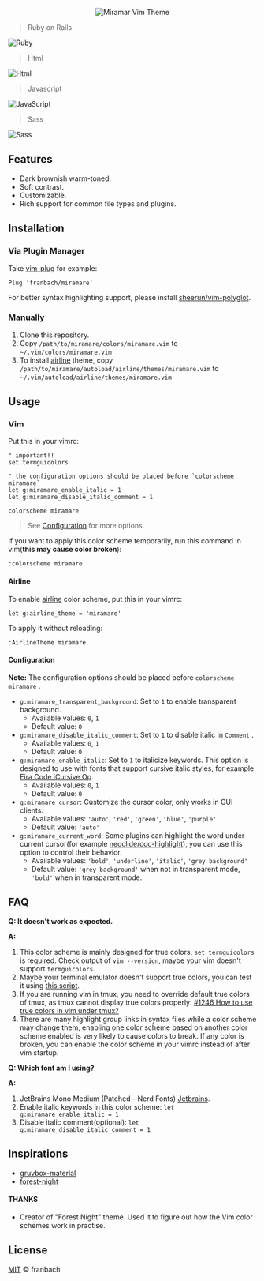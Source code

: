 <p align="center">
  <img src="https://raw.githubusercontent.com/franbach/miramare/master/screen/logo.png" alt="Miramar Vim Theme"/>
</p>

> Ruby on Rails

![Ruby](https://raw.githubusercontent.com/franbach/miramare/master/screen/miramare_ruby.png)

> Html

![Html](https://raw.githubusercontent.com/franbach/miramare/master/screen/miramare_html.png)

> Javascript

![JavaScript](https://raw.githubusercontent.com/franbach/miramare/master/screen/miramare_js.png)

> Sass

![Sass](https://raw.githubusercontent.com/franbach/miramare/master/screen/miramare_scss.png)

## Features

- Dark brownish warm-toned.
- Soft contrast.
- Customizable.
- Rich support for common file types and plugins.

## Installation

### Via Plugin Manager

Take [vim-plug](https://github.com/junegunn/vim-plug) for example:
```vim
Plug 'franbach/miramare'
```
For better syntax highlighting support, please install [sheerun/vim-polyglot](https://github.com/sheerun/vim-polyglot).

### Manually

1. Clone this repository.
2. Copy `/path/to/miramare/colors/miramare.vim` to `~/.vim/colors/miramare.vim`
3. To install [airline](https://github.com/vim-airline/vim-airline) theme, copy `/path/to/miramare/autoload/airline/themes/miramare.vim` to `~/.vim/autoload/airline/themes/miramare.vim`

## Usage

### Vim

Put this in your vimrc:

```vim
" important!!
set termguicolors

" the configuration options should be placed before `colorscheme miramare`
let g:miramare_enable_italic = 1
let g:miramare_disable_italic_comment = 1

colorscheme miramare
```
> See [Configuration](https://github.com/franbach/miramare#configuration) for more options.
>
If you want to apply this color scheme temporarily, run this command in vim(**this may cause color broken**):
```vim
:colorscheme miramare
```
#### Airline

To enable [airline](https://github.com/vim-airline/vim-airline) color scheme, put this in your vimrc:

```vim
let g:airline_theme = 'miramare'
```

To apply it without reloading:
```
:AirlineTheme miramare
```
#### Configuration

**Note:** The configuration options should be placed before `colorscheme miramare` .

- `g:miramare_transparent_background`: Set to `1` to enable transparent background.
  - Available values: `0`, `1`
  - Default value: `0`
- `g:miramare_disable_italic_comment`: Set to `1` to disable italic in `Comment` .
  - Available values: `0`, `1`
  - Default value: `0`
- `g:miramare_enable_italic`: Set to `1` to italicize keywords. This option is designed to use with fonts that support cursive italic styles, for example [Fira Code iCursive Op](https://github.com/sainnhe/icursive-nerd-font).
  - Available values: `0`, `1`
  - Default value: `0`
- `g:miramare_cursor`: Customize the cursor color, only works in GUI clients.
  - Available values: `'auto'`, `'red'`, `'green'`, `'blue'`, `'purple'`
  - Default value: `'auto'`
- `g:miramare_current_word`: Some plugins can highlight the word under current cursor(for example [neoclide/coc-highlight](https://github.com/neoclide/coc-highlight)), you can use this option to control their behavior.
  - Available values: `'bold'`, `'underline'`, `'italic'`, `'grey background'`
  - Default value: `'grey background'` when not in transparent mode, `'bold'` when in transparent mode.

## FAQ

**Q: It doesn't work as expected.**

**A:**

1. This color scheme is mainly designed for true colors, `set termguicolors` is required. Check output of `vim --version`, maybe your vim doesn't support `termguicolors`.
2. Maybe your terminal emulator doesn't support true colors, you can test it using [this script](https://unix.stackexchange.com/questions/404414/print-true-color-24-bit-test-pattern).
3. If you are running vim in tmux, you need to override default true colors of tmux, as tmux cannot display true colors properly: [#1246 How to use true colors in vim under tmux?](https://github.com/tmux/tmux/issues/1246)
4. There are many highlight group links in syntax files while a color scheme may change them, enabling one color scheme based on another color scheme enabled is very likely to cause colors to break. If any color is broken, you can enable the color scheme in your vimrc instead of after vim startup.

**Q: Which font am I using?**

**A:**

1. JetBrains Mono Medium (Patched - Nerd Fonts) [Jetbrains](https://github.com/ryanoasis/nerd-fonts/tree/master/patched-fonts/JetBrainsMono).
2. Enable italic keywords in this color scheme: `let g:miramare_enable_italic = 1`
3. Disable italic comment(optional): `let g:miramare_disable_italic_comment = 1`

## Inspirations

- [gruvbox-material](https://github.com/sainnhe/gruvbox-material)
- [forest-night](https://github.com/sainnhe/forest-night)

#### THANKS

  * Creator of "Forest Night" theme. Used it to figure out how the Vim color schemes work in practise.

## License

[MIT](./LICENSE) © franbach
